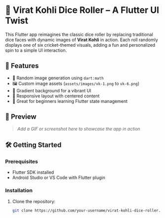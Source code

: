 # 🎲 Virat Kohli Dice Roller – A Flutter UI Twist

This Flutter app reimagines the classic dice roller by replacing traditional dice faces with dynamic images of **Virat Kohli** in action. Each roll randomly displays one of six cricket-themed visuals, adding a fun and personalized spin to a simple UI interaction.

## 🚀 Features
- 🎯 Random image generation using `dart:math`
- 🖼️ Custom image assets (`assets/images/vk-1.png` to `vk-6.png`)
- 🎨 Gradient background for a vibrant UI
- 📱 Responsive layout with centered content
- 🧪 Great for beginners learning Flutter state management

## 📸 Preview
> _Add a GIF or screenshot here to showcase the app in action_

## 🛠️ Getting Started

### Prerequisites
- Flutter SDK installed
- Android Studio or VS Code with Flutter plugin

### Installation
1. Clone the repository:
   ```bash
   git clone https://github.com/your-username/virat-kohli-dice-roller.git
